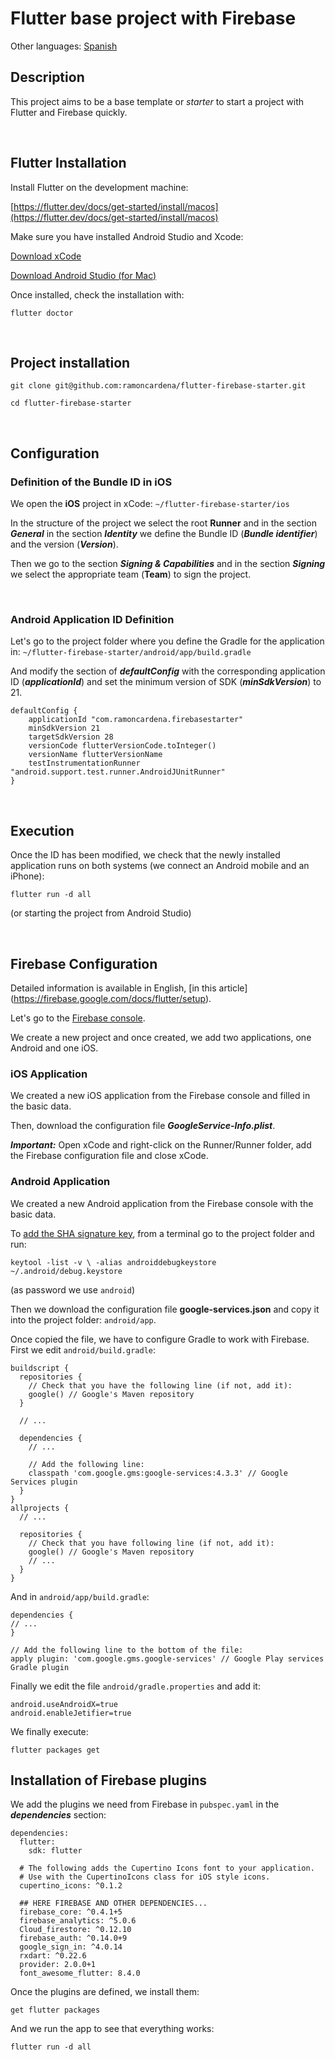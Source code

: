 # Flutter base project with Firebase
Other languages: [Spanish](https://github.com/ramoncardena/flutter-firebase-starter/blob/master/README.md)

## Description

This project aims to be a base template or _starter_ to start a project with Flutter and Firebase quickly.

<p>&nbsp;</p>

## Flutter Installation

Install Flutter on the development machine:

[https://flutter.dev/docs/get-started/install/macos](https://flutter.dev/docs/get-started/install/macos)

Make sure you have installed Android Studio and Xcode:

[Download xCode](https://flutter.dev/docs/get-started/install/macos)

[Download Android Studio (for Mac)](https://flutter.dev/docs/get-started/install/macos)

Once installed, check the installation with:

`flutter doctor`

<p>&nbsp;</p>

## Project installation

`git clone git@github.com:ramoncardena/flutter-firebase-starter.git`

`cd flutter-firebase-starter`

<p>&nbsp;</p>

## Configuration

### Definition of the Bundle ID in iOS

We open the **iOS** project in xCode: `~/flutter-firebase-starter/ios`

In the structure of the project we select the root **Runner** and in the section **_General_** in the section **_Identity_** we define the Bundle ID (**_Bundle identifier_**) and the version (**_Version_**).

Then we go to the section **_Signing & Capabilities_** and in the section **_Signing_** we select the appropriate team (**Team**) to sign the project.

<p>&nbsp;</p>

### Android Application ID Definition

Let's go to the project folder where you define the Gradle for the application in:
`~/flutter-firebase-starter/android/app/build.gradle`

And modify the section of **_defaultConfig_** with the corresponding application ID (**_applicationId_**) and set the minimum version of SDK (**_minSdkVersion_**) to 21.

```
defaultConfig {
	applicationId "com.ramoncardena.firebasestarter"
	minSdkVersion 21
	targetSdkVersion 28
	versionCode flutterVersionCode.toInteger()
	versionName flutterVersionName
	testInstrumentationRunner "android.support.test.runner.AndroidJUnitRunner"
}
```

<p>&nbsp;</p>

## Execution
Once the ID has been modified, we check that the newly installed application runs on both systems (we connect an Android mobile and an iPhone):

`flutter run -d all`

(or starting the project from Android Studio)

<p>&nbsp;</p>

## Firebase Configuration
Detailed information is available in English, [in this article] (https://firebase.google.com/docs/flutter/setup).

Let's go to the [Firebase console](https://console.firebase.google.com/).

We create a new project and once created, we add two applications, one Android and one iOS.

### iOS Application
We created a new iOS application from the Firebase console and filled in the basic data.

Then, download the configuration file **_GoogleService-Info.plist_**.

**_Important:_** Open xCode and right-click on the Runner/Runner folder, add the Firebase configuration file and close xCode.

### Android Application
We created a new Android application from the Firebase console with the basic data.

To [add the SHA signature key](https://developers.google.com/android/guides/client-auth), from a terminal go to the project folder and run:

`keytool -list -v \ -alias androiddebugkeystore ~/.android/debug.keystore`

(as password we use `android`)

Then we download the configuration file **google-services.json** and copy it into the project folder: `android/app`.

Once copied the file, we have to configure Gradle to work with Firebase. First we edit `android/build.gradle`:

```
buildscript {
  repositories {
    // Check that you have the following line (if not, add it):
    google() // Google's Maven repository
  }

  // ...

  dependencies {
    // ...

    // Add the following line:
    classpath 'com.google.gms:google-services:4.3.3' // Google Services plugin
  }
}
allprojects {
  // ...

  repositories {
    // Check that you have following line (if not, add it):
    google() // Google's Maven repository
    // ...
  }
}

```

And in `android/app/build.gradle`:

```
dependencies {
// ...
}

// Add the following line to the bottom of the file:
apply plugin: 'com.google.gms.google-services' // Google Play services Gradle plugin
```

Finally we edit the file `android/gradle.properties` and add it:

```
android.useAndroidX=true
android.enableJetifier=true
```

We finally execute:

`flutter packages get`

## Installation of Firebase plugins

We add the plugins we need from Firebase in `pubspec.yaml` in the **_dependencies_** section:

```
dependencies:
  flutter:
    sdk: flutter

  # The following adds the Cupertino Icons font to your application.
  # Use with the CupertinoIcons class for iOS style icons.
  cupertino_icons: ^0.1.2

  ## HERE FIREBASE AND OTHER DEPENDENCIES...
  firebase_core: ^0.4.1+5
  firebase_analytics: ^5.0.6
  Cloud_firestore: ^0.12.10
  firebase_auth: ^0.14.0+9
  google_sign_in: ^4.0.14
  rxdart: ^0.22.6
  provider: 2.0.0+1
  font_awesome_flutter: 8.4.0
```

Once the plugins are defined, we install them:

`get flutter packages`

And we run the app to see that everything works:

`flutter run -d all`